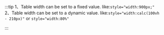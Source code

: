 :::tip
1、Table width can be set to a fixed value. like:`style="width:900px;"`<br>
2、Table width can be set to a dynamic value. like:`style="width:calc(100vh - 210px)"` or `style="width:80%"`<br>

:::
